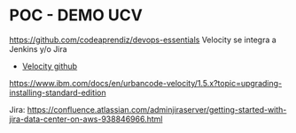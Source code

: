 # POC - DEMO UCV
https://github.com/codeaprendiz/devops-essentials
Velocity se integra a Jenkins y/o  Jira

- [Velocity github](https://urbancode.github.io/velocity-info/)

https://www.ibm.com/docs/en/urbancode-velocity/1.5.x?topic=upgrading-installing-standard-edition

Jira: https://confluence.atlassian.com/adminjiraserver/getting-started-with-jira-data-center-on-aws-938846966.html


